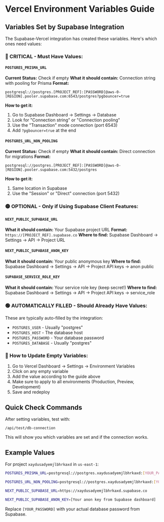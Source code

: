 # Vercel Environment Variables Guide

## Variables Set by Supabase Integration

The Supabase-Vercel integration has created these variables. Here's which ones need values:

### 🔴 CRITICAL - Must Have Values:

#### `POSTGRES_PRISMA_URL`
**Current Status:** Check if empty
**What it should contain:** Connection string with pooling for Prisma
**Format:**
```
postgresql://postgres.[PROJECT_REF]:[PASSWORD]@aws-0-[REGION].pooler.supabase.com:6543/postgres?pgbouncer=true
```
**How to get it:**
1. Go to Supabase Dashboard → Settings → Database
2. Look for "Connection string" or "Connection pooling"
3. Use the "Transaction" mode connection (port 6543)
4. Add `?pgbouncer=true` at the end

#### `POSTGRES_URL_NON_POOLING`
**Current Status:** Check if empty
**What it should contain:** Direct connection for migrations
**Format:**
```
postgresql://postgres.[PROJECT_REF]:[PASSWORD]@aws-0-[REGION].pooler.supabase.com:5432/postgres
```
**How to get it:**
1. Same location in Supabase
2. Use the "Session" or "Direct" connection (port 5432)

### 🟡 OPTIONAL - Only if Using Supabase Client Features:

#### `NEXT_PUBLIC_SUPABASE_URL`
**What it should contain:** Your Supabase project URL
**Format:** `https://[PROJECT_REF].supabase.co`
**Where to find:** Supabase Dashboard → Settings → API → Project URL

#### `NEXT_PUBLIC_SUPABASE_ANON_KEY`
**What it should contain:** Your public anonymous key
**Where to find:** Supabase Dashboard → Settings → API → Project API keys → anon public

#### `SUPABASE_SERVICE_ROLE_KEY`
**What it should contain:** Your service role key (keep secret!)
**Where to find:** Supabase Dashboard → Settings → API → Project API keys → service_role

### 🟢 AUTOMATICALLY FILLED - Should Already Have Values:

These are typically auto-filled by the integration:
- `POSTGRES_USER` - Usually "postgres"
- `POSTGRES_HOST` - The database host
- `POSTGRES_PASSWORD` - Your database password
- `POSTGRES_DATABASE` - Usually "postgres"

### 📝 How to Update Empty Variables:

1. Go to Vercel Dashboard → Settings → Environment Variables
2. Click on any empty variable
3. Add the value according to the guide above
4. Make sure to apply to all environments (Production, Preview, Development)
5. Save and redeploy

## Quick Check Commands

After setting variables, test with:
```
/api/test/db-connection
```

This will show you which variables are set and if the connection works.

## Example Values

For project `xaydusadyemjlbhrkaxd` in `us-east-1`:

```bash
POSTGRES_PRISMA_URL=postgresql://postgres.xaydusadyemjlbhrkaxd:[YOUR_PASSWORD]@aws-0-us-east-1.pooler.supabase.com:6543/postgres?pgbouncer=true

POSTGRES_URL_NON_POOLING=postgresql://postgres.xaydusadyemjlbhrkaxd:[YOUR_PASSWORD]@aws-0-us-east-1.pooler.supabase.com:5432/postgres

NEXT_PUBLIC_SUPABASE_URL=https://xaydusadyemjlbhrkaxd.supabase.co

NEXT_PUBLIC_SUPABASE_ANON_KEY=[Your anon key from Supabase dashboard]
```

Replace `[YOUR_PASSWORD]` with your actual database password from Supabase.